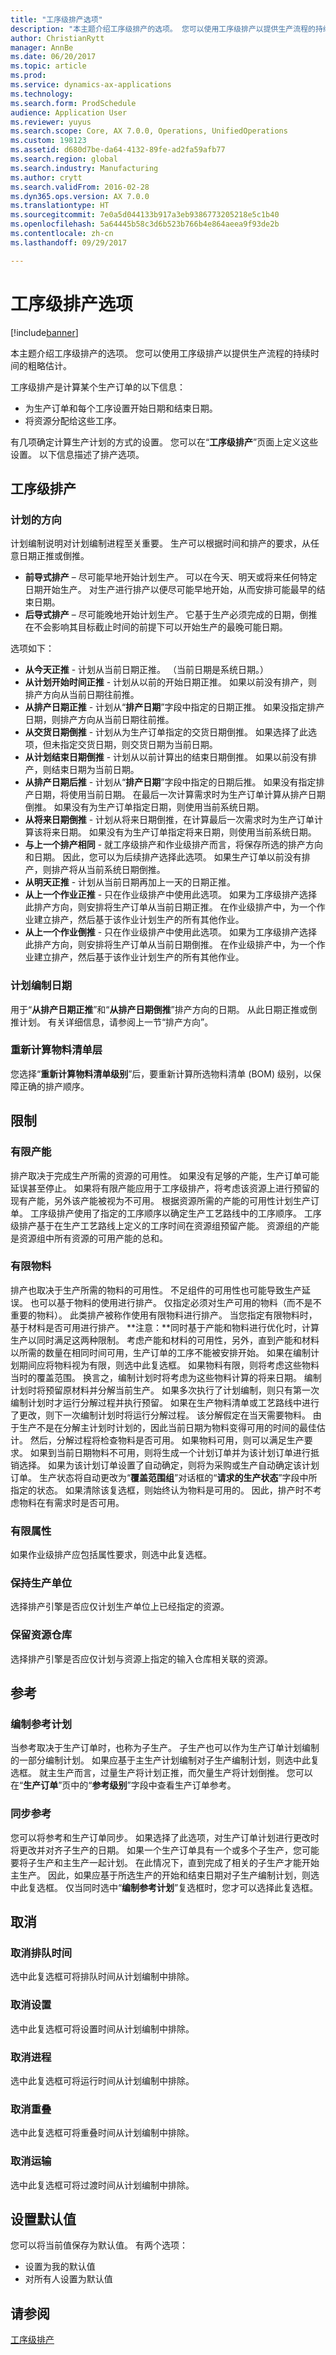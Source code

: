 ```yaml
---
title: "工序级排产选项"
description: "本主题介绍工序级排产的选项。 您可以使用工序级排产以提供生产流程的持续时间的粗略估计。"
author: ChristianRytt
manager: AnnBe
ms.date: 06/20/2017
ms.topic: article
ms.prod: 
ms.service: dynamics-ax-applications
ms.technology: 
ms.search.form: ProdSchedule
audience: Application User
ms.reviewer: yuyus
ms.search.scope: Core, AX 7.0.0, Operations, UnifiedOperations
ms.custom: 198123
ms.assetid: d680d7be-da64-4132-89fe-ad2fa59afb77
ms.search.region: global
ms.search.industry: Manufacturing
ms.author: crytt
ms.search.validFrom: 2016-02-28
ms.dyn365.ops.version: AX 7.0.0
ms.translationtype: HT
ms.sourcegitcommit: 7e0a5d044133b917a3eb9386773205218e5c1b40
ms.openlocfilehash: 5a64445b58c3d6b523b766b4e864aeea9f93de2b
ms.contentlocale: zh-cn
ms.lasthandoff: 09/29/2017

---
```


# <a name="operations-scheduling-options"></a>工序级排产选项

[!include[banner](../includes/banner.md)]


本主题介绍工序级排产的选项。 您可以使用工序级排产以提供生产流程的持续时间的粗略估计。

工序级排产是计算某个生产订单的以下信息：

-   为生产订单和每个工序设置开始日期和结束日期。
-   将资源分配给这些工序。

有几项确定计算生产计划的方式的设置。 您可以在“**工序级排产**”页面上定义这些设置。 以下信息描述了排产选项。

## <a name="operations-scheduling"></a>工序级排产
### <a name="scheduling-direction"></a>计划的方向

计划编制说明对计划编制进程至关重要。 生产可以根据时间和排产的要求，从任意日期正推或倒推。

-   **前导式排产** – 尽可能早地开始计划生产。 可以在今天、明天或将来任何特定日期开始生产。 对生产进行排产以便尽可能早地开始，从而安排可能最早的结束日期。
-   **后导式排产** – 尽可能晚地开始计划生产。 它基于生产必须完成的日期，倒推在不会影响其目标截止时间的前提下可以开始生产的最晚可能日期。

选项如下：

-   **从今天正推** - 计划从当前日期正推。 （当前日期是系统日期。）
-   **从计划开始时间正推** - 计划从以前的开始日期正推。 如果以前没有排产，则排产方向从当前日期往前推。
-   **从排产日期正推** - 计划从“**排产日期**”字段中指定的日期正推。 如果没指定排产日期，则排产方向从当前日期往前推。
-   **从交货日期倒推** - 计划从为生产订单指定的交货日期倒推。 如果选择了此选项，但未指定交货日期，则交货日期为当前日期。
-   **从计划结束日期倒推** - 计划从以前计算出的结束日期倒推。 如果以前没有排产，则结束日期为当前日期。
-   **从排产日期后推** - 计划从“**排产日期**”字段中指定的日期后推。 如果没有指定排产日期，将使用当前日期。 在最后一次计算需求时为生产订单计算从排产日期倒推。 如果没有为生产订单指定日期，则使用当前系统日期。
-   **从将来日期倒推** - 计划从将来日期倒推，在计算最后一次需求时为生产订单计算该将来日期。 如果没有为生产订单指定将来日期，则使用当前系统日期。
-   **与上一个排产相同** - 就工序级排产和作业级排产而言，将保存所选的排产方向和日期。 因此，您可以为后续排产选择此选项。 如果生产订单以前没有排产，则排产将从当前系统日期倒推。
-   **从明天正推** - 计划从当前日期再加上一天的日期正推。
-   **从上一个作业正推** - 只在作业级排产中使用此选项。 如果为工序级排产选择此排产方向，则安排将生产订单从当前日期正推。 在作业级排产中，为一个作业建立排产，然后基于该作业计划生产的所有其他作业。
-   **从上一个作业倒推** - 只在作业级排产中使用此选项。 如果为工序级排产选择此排产方向，则安排将生产订单从当前日期倒推。 在作业级排产中，为一个作业建立排产，然后基于该作业计划生产的所有其他作业。

### <a name="scheduling-date"></a>计划编制日期

用于“**从排产日期正推**”和“**从排产日期倒推**”排产方向的日期。 从此日期正推或倒推计划。 有关详细信息，请参阅上一节“排产方向”。

### <a name="recalculate-bom-levels"></a>重新计算物料清单层

您选择“**重新计算物料清单级别**”后，要重新计算所选物料清单 (BOM) 级别，以保障正确的排产顺序。

## <a name="limitations"></a>限制
### <a name="finite-capacity"></a>有限产能

排产取决于完成生产所需的资源的可用性。 如果没有足够的产能，生产订单可能延误甚至停止。 如果将有限产能应用于工序级排产，将考虑该资源上进行预留的现有产能，另外该产能被视为不可用。 根据资源所需的产能的可用性计划生产订单。 工序级排产使用了指定的工序顺序以确定生产工艺路线中的工序顺序。 工序级排产基于在生产工艺路线上定义的工序时间在资源组预留产能。 资源组的产能是资源组中所有资源的可用产能的总和。

### <a name="finite-material"></a>有限物料

排产也取决于生产所需的物料的可用性。 不足组件的可用性也可能导致生产延误。 也可以基于物料的使用进行排产。 仅指定必须对生产可用的物料（而不是不重要的物料）。 此类排产被称作使用有限物料进行排产。 当您指定有限物料时，基于材料是否可用进行排产。 **注意：**同时基于产能和物料进行优化时，计算生产以同时满足这两种限制。 考虑产能和材料的可用性，另外，直到产能和材料以所需的数量在相同时间可用，生产订单的工序不能被安排开始。 如果在编制计划期间应将物料视为有限，则选中此复选框。 如果物料有限，则将考虑这些物料当时的覆盖范围。 换言之，编制计划时将考虑为这些物料计算的将来日期。 编制计划时将预留原材料并分解当前生产。 如果多次执行了计划编制，则只有第一次编制计划时才运行分解过程并执行预留。 如果在生产物料清单或工艺路线中进行了更改，则下一次编制计划时将运行分解过程。 该分解假定在当天需要物料。 由于生产不是在分解主计划时计划的，因此当前日期为物料变得可用的时间的最佳估计。 然后，分解过程将检查物料是否可用。 如果物料可用，则可以满足生产要求。 如果到当前日期物料不可用，则将生成一个计划订单并为该计划订单进行抵销选择。 如果为该计划订单设置了自动确定，则将为采购或生产自动确定该计划订单。 生产状态将自动更改为“**覆盖范围组**”对话框的“**请求的生产状态**”字段中所指定的状态。 如果清除该复选框，则始终认为物料是可用的。 因此，排产时不考虑物料在有需求时是否可用。

### <a name="finite-property"></a>有限属性

如果作业级排产应包括属性要求，则选中此复选框。

### <a name="keep-production-unit"></a>保持生产单位

选择排产引擎是否应仅计划生产单位上已经指定的资源。

### <a name="keep-warehouse-from-resource"></a>保留资源仓库

选择排产引擎是否应仅计划与资源上指定的输入仓库相关联的资源。

## <a name="references"></a>参考
### <a name="schedule-references"></a>编制参考计划

当参考取决于生产订单时，也称为子生产。 子生产也可以作为生产订单计划编制的一部分编制计划。 如果应基于主生产计划编制对子生产编制计划，则选中此复选框。 就主生产而言，过量生产将计划正推，而欠量生产将计划倒推。 您可以在“**生产订单**”页中的“**参考级别**”字段中查看生产订单参考。

### <a name="synchronize-references"></a>同步参考

您可以将参考和生产订单同步。 如果选择了此选项，对生产订单计划进行更改时将更改并对齐子生产的日期。 如果一个生产订单具有一个或多个子生产，您可能要将子生产和主生产一起计划。 在此情况下，直到完成了相关的子生产才能开始主生产。 因此，如果应基于所选生产的开始和结束日期对子生产编制计划，则选中此复选框。 仅当同时选中“**编制参考计划**”复选框时，您才可以选择此复选框。

## <a name="cancellation"></a>取消
### <a name="cancel-queue-time"></a>取消排队时间

选中此复选框可将排队时间从计划编制中排除。

### <a name="cancel-setup"></a>取消设置

选中此复选框可将设置时间从计划编制中排除。

### <a name="cancel-process"></a>取消进程

选中此复选框可将运行时间从计划编制中排除。

### <a name="cancel-overlap"></a>取消重叠

选中此复选框可将重叠时间从计划编制中排除。

### <a name="cancel-transport"></a>取消运输

选中此复选框可将过渡时间从计划编制中排除。

## <a name="set-default"></a>设置默认值
您可以将当前值保存为默认值。 有两个选项：

-   设置为我的默认值
-   对所有人设置为默认值


<a name="see-also"></a>请参阅
--------

[工序级排产](operations-scheduling.md)




